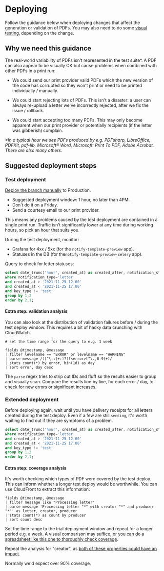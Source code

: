 # Deploying

Follow the guidance below when deploying changes that affect the generation or validation of PDFs. You may also need to do some [visual testing](visual-testing.md), depending on the change.

## Why we need this guidance

The real-world variability of PDFs isn't represented in the test suite*. A PDF can also appear to be visually OK but cause problems when combined with other PDFs in a print run:

- We could send our print provider valid PDFs which the new version of the code has corrupted so they won't print or need to be printed individually / manually.

- We could start rejecting lots of PDFs. This isn't a disaster: a user can always re-upload a letter we've incorrectly rejected, after we fix the issue / rollback.

- We could start accepting too many PDFs. This may only become apparent when our print provider or potentially recipients (if the letter was gibberish) complain.

_*In a typical hour we see PDFs produced by e.g. PDFsharp, LibreOffice, PDFKit, pdf-lib, Microsoft® Word, Microsoft: Print To PDF, Adobe Acrobat. There are also many others._

## Suggested deployment steps

### Test deployment

[Deploy the branch manually](https://github.com/alphagov/notifications-manuals/wiki/Merging-and-deploying#docker-apps-antivirus-template-preview) to Production.

- Suggested deployment window: 1 hour, no later than 4PM.
- Don't do it on a Friday.
- Send a courtesy email to our print provider.

This means any problems caused by the test deployment are contained in a single print run. Traffic isn't significantly lower at any time during working hours, so pick an hour that suits you.

During the test deployment, monitor:

- Grafana for 4xx / 5xx (for the `notify-template-preview` app).
- Statuses in the DB (for the`notify-template-preview-celery` app).

Query to check for letter statuses:

```sql
select date_trunc('hour', created_at) as created_after, notification_status, count(*) from notifications
where notification_type='letter'
and created_at > '2021-11-25 12:00'
and created_at < '2021-11-25 17:00'
and key_type != 'test'
group by 1,2
order by 2,1;
```

#### Extra step: validation analysis

You can also look at the distribution of validation failures before / during the test deploy window. This requires a bit of hacky data crunching with CloudWatch.

```
# set the time range for the query to e.g. 1 week

fields @timestamp, @message
| filter levelname == "ERROR" or levelname == "WARNING"
| parse message /([^\.:]+:)?(?<error>[^\.,0-9]+)/
| stats count(*) by error, bin(1d) as day
| sort error, day desc
```

The `parse` regex tries to strip out IDs and fluff so the results easier to group and visually scan. Compare the results line by line, for each error / day, to check for new errors or significant increases.

### Extended deployment

Before deploying again, wait until you have delivery receipts for all letters created during the test deploy. Even if a few are still `sending`, it's worth waiting to find out if they are symptoms of a problem.

```sql
select date_trunc('hour', created_at) as created_after, notification_status, count(*) from notifications
where notification_type='letter'
and created_at > '2021-11-25 12:00'
and created_at < '2021-11-25 17:00'
and key_type != 'test'
group by 1,2
order by 2,1;
```

#### Extra step: coverage analysis

It's worth checking which types of PDF were covered by the test deploy. This can inform whether a longer test deploy would be worthwhile. You can use CloudFront to extract this information:

```
fields @timestamp, @message
| filter message like "Processing letter"
| parse message 'Processing letter "*" with creator "*" and producer "*"' as letter, creator, producer
| stats count(*) as count by producer
| sort count desc
```

Set the time range to the trial deployment window and repeat for a longer period e.g. a week. A visual comparison may suffice, or you can do [a spreadsheet like this one to thoroughly check coverage](https://docs.google.com/spreadsheets/d/1U2W80usGVXB3rOQg7mJBfUswRSulT7uGsxFnnVN_hiI/edit#gid=0).

Repeat the analysis for "creator", as [both of these properties could have an impact](https://tex.stackexchange.com/questions/590864/pdfcreator-vs-pdfproducer-pdf-metadata-in-hyperref-hypersetup#:~:text=according%20to%20the%20pdf%20reference,%3DWord%2C%20Producer%3Dprinttopdf).

Normally we'd expect over 90% coverage.

